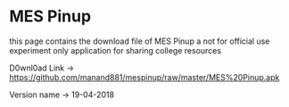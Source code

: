 # MES Pinup
this page contains the download file of MES Pinup a not for official use experiment only application for sharing college resources

D0wnl0ad Link -> https://github.com/manand881/mespinup/raw/master/MES%20Pinup.apk

Version name -> 19-04-2018
